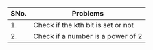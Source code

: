 
|SNo.|Problems|
|----|---------|
|1.|Check if the kth bit is set or not |
|2.|Check if a number is a power of 2|
